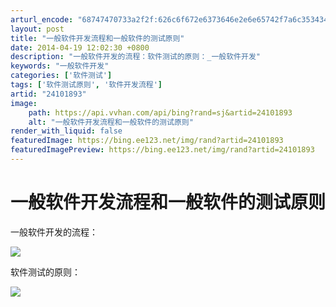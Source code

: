 ```yaml
---
arturl_encode: "68747470733a2f2f:626c6f672e6373646e2e6e65742f7a6c353434343334353538:2f61727469636c652f64657461696c732f3234313031383933"
layout: post
title: "一般软件开发流程和一般软件的测试原则"
date: 2014-04-19 12:02:30 +0800
description: "一般软件开发的流程：软件测试的原则：_一般软件开发"
keywords: "一般软件开发"
categories: ['软件测试']
tags: ['软件测试原则', '软件开发流程']
artid: "24101893"
image:
    path: https://api.vvhan.com/api/bing?rand=sj&artid=24101893
    alt: "一般软件开发流程和一般软件的测试原则"
render_with_liquid: false
featuredImage: https://bing.ee123.net/img/rand?artid=24101893
featuredImagePreview: https://bing.ee123.net/img/rand?artid=24101893
---
```


# 一般软件开发流程和一般软件的测试原则

一般软件开发的流程：

![](https://img-blog.csdn.net/20140419120052156)

软件测试的原则：

![](https://img-blog.csdn.net/20140419120127234)